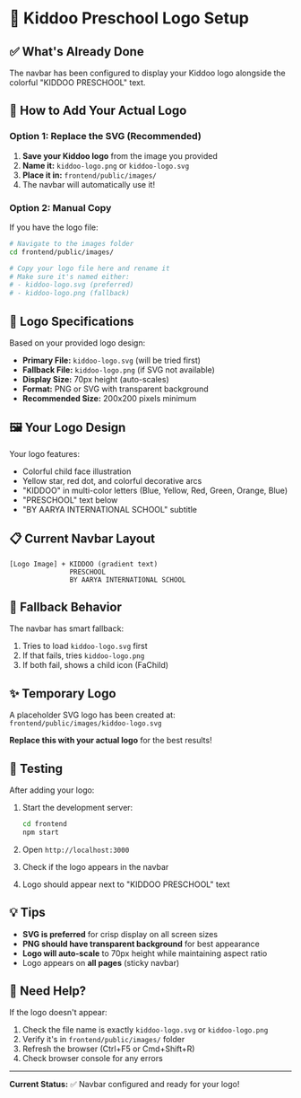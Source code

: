 # 🎨 Kiddoo Preschool Logo Setup

## ✅ What's Already Done

The navbar has been configured to display your Kiddoo logo alongside the colorful "KIDDOO PRESCHOOL" text.

## 📸 How to Add Your Actual Logo

### Option 1: Replace the SVG (Recommended)

1. **Save your Kiddoo logo** from the image you provided
2. **Name it:** `kiddoo-logo.png` or `kiddoo-logo.svg`
3. **Place it in:** `frontend/public/images/`
4. The navbar will automatically use it!

### Option 2: Manual Copy

If you have the logo file:

```bash
# Navigate to the images folder
cd frontend/public/images/

# Copy your logo file here and rename it
# Make sure it's named either:
# - kiddoo-logo.svg (preferred)
# - kiddoo-logo.png (fallback)
```

## 🎯 Logo Specifications

Based on your provided logo design:

- **Primary File:** `kiddoo-logo.svg` (will be tried first)
- **Fallback File:** `kiddoo-logo.png` (if SVG not available)
- **Display Size:** 70px height (auto-scales)
- **Format:** PNG or SVG with transparent background
- **Recommended Size:** 200x200 pixels minimum

## 🖼️ Your Logo Design

Your logo features:
- Colorful child face illustration
- Yellow star, red dot, and colorful decorative arcs
- "KIDDOO" in multi-color letters (Blue, Yellow, Red, Green, Orange, Blue)
- "PRESCHOOL" text below
- "BY AARYA INTERNATIONAL SCHOOL" subtitle

## 📋 Current Navbar Layout

```
[Logo Image] + KIDDOO (gradient text)
               PRESCHOOL
               BY AARYA INTERNATIONAL SCHOOL
```

## 🔄 Fallback Behavior

The navbar has smart fallback:
1. Tries to load `kiddoo-logo.svg` first
2. If that fails, tries `kiddoo-logo.png`
3. If both fail, shows a child icon (FaChild)

## ✨ Temporary Logo

A placeholder SVG logo has been created at:
`frontend/public/images/kiddoo-logo.svg`

**Replace this with your actual logo** for the best results!

## 🚀 Testing

After adding your logo:

1. Start the development server:
   ```bash
   cd frontend
   npm start
   ```

2. Open `http://localhost:3000`
3. Check if the logo appears in the navbar
4. Logo should appear next to "KIDDOO PRESCHOOL" text

## 💡 Tips

- **SVG is preferred** for crisp display on all screen sizes
- **PNG should have transparent background** for best appearance
- **Logo will auto-scale** to 70px height while maintaining aspect ratio
- Logo appears on **all pages** (sticky navbar)

## 📧 Need Help?

If the logo doesn't appear:
1. Check the file name is exactly `kiddoo-logo.svg` or `kiddoo-logo.png`
2. Verify it's in `frontend/public/images/` folder
3. Refresh the browser (Ctrl+F5 or Cmd+Shift+R)
4. Check browser console for any errors

---

**Current Status:** ✅ Navbar configured and ready for your logo!


